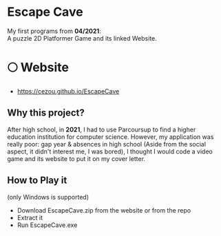 # Escape Cave
My first programs from **04/2021**:  
A puzzle 2D Platformer Game and its linked Website.
# 🌕 Website
- https://cezou.github.io/EscapeCave

## Why this project?
After high school, in **2021**, I had to use Parcoursup to find a higher education institution for computer science. However, my application was really poor: gap year & absences in high school (Aside from the social aspect, it didn't interest me, I was bored), I thought I would code a video game and its website to put it on my cover letter.

## How to Play it
(only Windows is supported)
- Download EscapeCave.zip from the website or from the repo
- Extract it
- Run EscapeCave.exe
